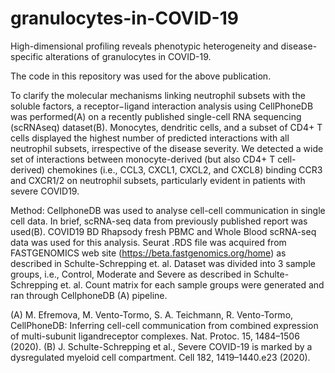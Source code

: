 # granulocytes-in-COVID-19
High-dimensional profiling reveals phenotypic heterogeneity and disease-specific alterations of granulocytes in COVID-19.

The code in this repository was used for the above publication.  

To clarify the molecular mechanisms linking neutrophil subsets with the soluble factors, a receptor−ligand interaction analysis using CellPhoneDB was performed(A) on a recently published single-cell RNA sequencing (scRNAseq) dataset(B). Monocytes, dendritic cells, and a subset of CD4+ T cells displayed the highest number of predicted interactions with all neutrophil subsets, irrespective of the disease severity. We detected a wide set of interactions between monocyte-derived (but also CD4+ T cell-derived) chemokines (i.e., CCL3, CXCL1, CXCL2, and CXCL8) binding CCR3 and CXCR1/2 on neutrophil subsets, particularly evident in patients with severe COVID19.

Method:
CellphoneDB was used to analyse cell-cell communication in single cell data. In brief, scRNA-seq data from previously published report was used(B). COVID19 BD Rhapsody fresh PBMC and Whole Blood scRNA-seq data was used for this analysis.  Seurat .RDS file was acquired from FASTGENOMICS web site (https://beta.fastgenomics.org/home) as described in Schulte-Schrepping et. al. Dataset was divided into 3 sample groups, i.e., Control, Moderate and Severe as described in Schulte-Schrepping et. al.  Count matrix for each sample groups were generated and ran through CellphoneDB (A) pipeline.

(A) M. Efremova, M. Vento-Tormo, S. A. Teichmann, R. Vento-Tormo, CellPhoneDB: Inferring cell-cell communication from combined expression of multi-subunit ligandreceptor complexes. Nat. Protoc. 15, 1484–1506 (2020).
(B) J. Schulte-Schrepping et al., Severe COVID-19 is marked by a dysregulated myeloid cell compartment. Cell 182, 1419–1440.e23 (2020).
